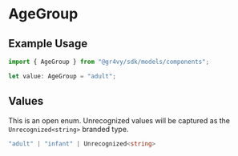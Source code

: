 # AgeGroup

## Example Usage

```typescript
import { AgeGroup } from "@gr4vy/sdk/models/components";

let value: AgeGroup = "adult";
```

## Values

This is an open enum. Unrecognized values will be captured as the `Unrecognized<string>` branded type.

```typescript
"adult" | "infant" | Unrecognized<string>
```